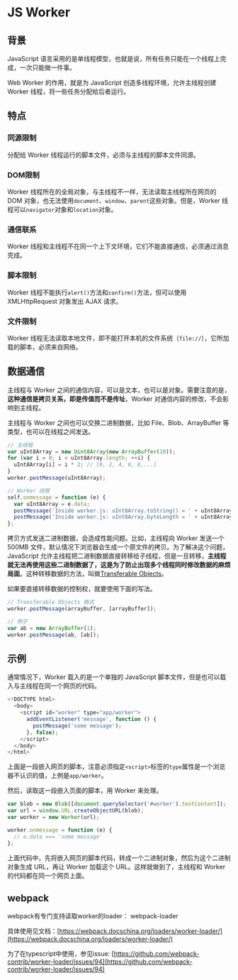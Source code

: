 # JS Worker

## 背景

JavaScript 语言采用的是单线程模型，也就是说，所有任务只能在一个线程上完成，一次只能做一件事。

Web Worker 的作用，就是为 JavaScript 创造多线程环境，允许主线程创建 Worker 线程，将一些任务分配给后者运行。

## 特点

### 同源限制

分配给 Worker 线程运行的脚本文件，必须与主线程的脚本文件同源。

### DOM限制

Worker 线程所在的全局对象，与主线程不一样，无法读取主线程所在网页的 DOM 对象，也无法使用`document`、`window`、`parent`这些对象。但是，Worker 线程可以`navigator`对象和`location`对象。

### 通信联系

Worker 线程和主线程不在同一个上下文环境，它们不能直接通信，必须通过消息完成。

### 脚本限制

Worker 线程不能执行`alert()`方法和`confirm()`方法，但可以使用 XMLHttpRequest 对象发出 AJAX 请求。

### **文件限制**

Worker 线程无法读取本地文件，即不能打开本机的文件系统（`file://`），它所加载的脚本，必须来自网络。

## 数据通信

主线程与 Worker 之间的通信内容，可以是文本，也可以是对象。需要注意的是，**这种通信是拷贝关系，即是传值而不是传址**，Worker 对通信内容的修改，不会影响到主线程。

主线程与 Worker 之间也可以交换二进制数据，比如 File、Blob、ArrayBuffer 等类型，也可以在线程之间发送。  


```javascript
// 主线程
var uInt8Array = new Uint8Array(new ArrayBuffer(10));
for (var i = 0; i < uInt8Array.length; ++i) {
  uInt8Array[i] = i * 2; // [0, 2, 4, 6, 8,...]
}
worker.postMessage(uInt8Array);

// Worker 线程
self.onmessage = function (e) {
  var uInt8Array = e.data;
  postMessage('Inside worker.js: uInt8Array.toString() = ' + uInt8Array.toString());
  postMessage('Inside worker.js: uInt8Array.byteLength = ' + uInt8Array.byteLength);
};
```

拷贝方式发送二进制数据，会造成性能问题。比如，主线程向 Worker 发送一个 500MB 文件，默认情况下浏览器会生成一个原文件的拷贝。为了解决这个问题，JavaScript 允许主线程把二进制数据直接转移给子线程，但是一旦转移，**主线程就无法再使用这些二进制数据了，这是为了防止出现多个线程同时修改数据的麻烦局面**。这种转移数据的方法，叫做[Transferable Objects](http://www.w3.org/html/wg/drafts/html/master/infrastructure.html#transferable-objects)。

如果要直接转移数据的控制权，就要使用下面的写法。

```javascript
// Transferable Objects 格式
worker.postMessage(arrayBuffer, [arrayBuffer]);

// 例子
var ab = new ArrayBuffer(1);
worker.postMessage(ab, [ab]);
```

## 示例

通常情况下，Worker 载入的是一个单独的 JavaScript 脚本文件，但是也可以载入与主线程在同一个网页的代码。

```javascript
<!DOCTYPE html>
  <body>
    <script id="worker" type="app/worker">
      addEventListener('message', function () {
        postMessage('some message');
      }, false);
    </script>
  </body>
</html>
```

上面是一段嵌入网页的脚本，注意必须指定`<script>`标签的`type`属性是一个浏览器不认识的值，上例是`app/worker`。

然后，读取这一段嵌入页面的脚本，用 Worker 来处理。

```javascript
var blob = new Blob([document.querySelector('#worker').textContent]);
var url = window.URL.createObjectURL(blob);
var worker = new Worker(url);

worker.onmessage = function (e) {
  // e.data === 'some message'
};
```

上面代码中，先将嵌入网页的脚本代码，转成一个二进制对象，然后为这个二进制对象生成 URL，再让 Worker 加载这个 URL。这样就做到了，主线程和 Worker 的代码都在同一个网页上面。

## webpack

webpack有专门支持读取worker的loader： webpack-loader

具体使用见文档：[https://webpack.docschina.org/loaders/worker-loader/](https://webpack.docschina.org/loaders/worker-loader/)

为了在typescript中使用，参见issue: [https://github.com/webpack-contrib/worker-loader/issues/94](https://github.com/webpack-contrib/worker-loader/issues/94)

